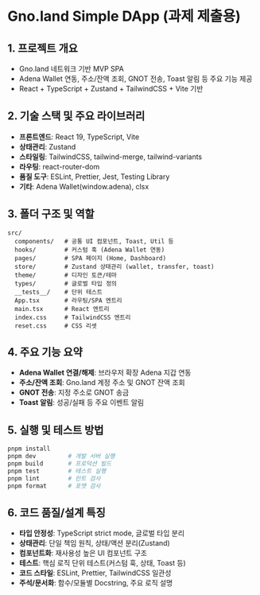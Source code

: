 # Gno.land Simple DApp (과제 제출용)

## 1. 프로젝트 개요

- Gno.land 네트워크 기반 MVP SPA
- Adena Wallet 연동, 주소/잔액 조회, GNOT 전송, Toast 알림 등 주요 기능 제공
- React + TypeScript + Zustand + TailwindCSS + Vite 기반

## 2. 기술 스택 및 주요 라이브러리

- **프론트엔드**: React 19, TypeScript, Vite
- **상태관리**: Zustand
- **스타일링**: TailwindCSS, tailwind-merge, tailwind-variants
- **라우팅**: react-router-dom
- **품질 도구**: ESLint, Prettier, Jest, Testing Library
- **기타**: Adena Wallet(window.adena), clsx

## 3. 폴더 구조 및 역할

```
src/
  components/   # 공통 UI 컴포넌트, Toast, Util 등
  hooks/        # 커스텀 훅 (Adena Wallet 연동)
  pages/        # SPA 페이지 (Home, Dashboard)
  store/        # Zustand 상태관리 (wallet, transfer, toast)
  theme/        # 디자인 토큰/테마
  types/        # 글로벌 타입 정의
  __tests__/    # 단위 테스트
  App.tsx       # 라우팅/SPA 엔트리
  main.tsx      # React 엔트리
  index.css     # TailwindCSS 엔트리
  reset.css     # CSS 리셋
```

## 4. 주요 기능 요약

- **Adena Wallet 연결/해제**: 브라우저 확장 Adena 지갑 연동
- **주소/잔액 조회**: Gno.land 계정 주소 및 GNOT 잔액 조회
- **GNOT 전송**: 지정 주소로 GNOT 송금
- **Toast 알림**: 성공/실패 등 주요 이벤트 알림

## 5. 실행 및 테스트 방법

```bash
pnpm install
pnpm dev         # 개발 서버 실행
pnpm build       # 프로덕션 빌드
pnpm test        # 테스트 실행
pnpm lint        # 린트 검사
pnpm format      # 포맷 검사
```

## 6. 코드 품질/설계 특징

- **타입 안정성**: TypeScript strict mode, 글로벌 타입 분리
- **상태관리**: 단일 책임 원칙, 상태/액션 분리(Zustand)
- **컴포넌트화**: 재사용성 높은 UI 컴포넌트 구조
- **테스트**: 핵심 로직 단위 테스트(커스텀 훅, 상태, Toast 등)
- **코드 스타일**: ESLint, Prettier, TailwindCSS 일관성
- **주석/문서화**: 함수/모듈별 Docstring, 주요 로직 설명
